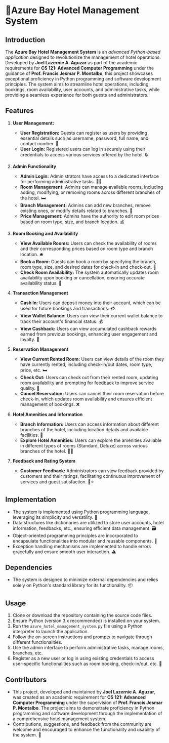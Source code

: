 # 🏨Azure Bay Hotel Management System

## Introduction
The **Azure Bay Hotel Management System** is an _advanced Python-based application_ designed to revolutionize the management of hotel operations. Developed by **Joel Lazernie A. Aguzar** as part of the academic requirements for **CS 121: Advanced Computer Programming** under the guidance of **Prof. Francis Jesmar P. Montalbo**, this project showcases exceptional proficiency in Python programming and software development principles. The system aims to streamline hotel operations, including bookings, room availability, user accounts, and administrative tasks, while providing a seamless experience for both guests and administrators.

## Features
1. **User Management:**
   - **User Registration:** Guests can register as users by providing essential details such as username, password, full name, and contact number. 📝
   - **User Login:** Registered users can log in securely using their credentials to access various services offered by the hotel. 🔒

2. **Admin Functionality**
   - **Admin Login:** Administrators have access to a dedicated interface for performing administrative tasks. 👨‍💼
   - **Room Management:** Admins can manage available rooms, including adding, modifying, or removing rooms across different branches of the hotel. 🛏️
   - **Branch Management:** Admins can add new branches, remove existing ones, or modify details related to branches. 🏢
   - **Price Management:** Admins have the authority to edit room prices based on room type, size, and branch location. 💰

3. **Room Booking and Availability**
   - **View Available Rooms:** Users can check the availability of rooms and their corresponding prices based on room type and branch location. 🛎️
   - **Book a Room:** Guests can book a room by specifying the branch, room type, size, and desired dates for check-in and check-out. 📅
   - **Check Room Availability:** The system automatically updates room availability upon booking or cancellation, ensuring accurate availability status. 🔄

4. **Transaction Management**
   - **Cash In:** Users can deposit money into their account, which can be used for future bookings and transactions. 💳
   - **View Wallet Balance:** Users can view their current wallet balance to track their account's financial status. 💰
   - **View Cashback:** Users can view accumulated cashback rewards earned from previous bookings, enhancing user engagement and loyalty. 🎁

5. **Reservation Management**
   - **View Current Rented Room:** Users can view details of the room they have currently rented, including check-in/out dates, room type, price, etc. 🛏️
   - **Check Out:** Users can check out from their rented room, updating room availability and prompting for feedback to improve service quality. 🚪
   - **Cancel Reservation:** Users can cancel their room reservation before check-in, which updates room availability and ensures efficient management of bookings. ❌

6. **Hotel Amenities and Information**
   - **Branch Information:** Users can access information about different branches of the hotel, including location details and available facilities. 📍
   - **Explore Hotel Amenities:** Users can explore the amenities available in different types of rooms (Standard, Deluxe) across various branches of the hotel. 🏊‍♂️

8. **Feedback and Rating System**
   - **Customer Feedback:** Administrators can view feedback provided by customers and their ratings, facilitating continuous improvement of services and guest satisfaction. 📝⭐

## Implementation
- The system is implemented using Python programming language, leveraging its simplicity and versatility. 🐍
- Data structures like dictionaries are utilized to store user accounts, hotel information, feedbacks, etc., ensuring efficient data management. 🗃️
- Object-oriented programming principles are incorporated to encapsulate functionalities into modular and reusable components. 🔄
- Exception handling mechanisms are implemented to handle errors gracefully and ensure smooth user interaction. ⚠️

## Dependencies
- The system is designed to minimize external dependencies and relies solely on Python's standard library for its functionality. 📦

## Usage
1. Clone or download the repository containing the source code files.
2. Ensure Python (version 3.x recommended) is installed on your system.
3. Run the `azure_hotel_management_system.py` file using a Python interpreter to launch the application.
4. Follow the on-screen instructions and prompts to navigate through different functionalities.
5. Use the admin interface to perform administrative tasks, manage rooms, branches, etc.
6. Register as a new user or log in using existing credentials to access user-specific functionalities such as room booking, check-in/out, etc. 🔑

## Contributors
- This project, developed and maintained by **Joel Lazernie A. Aguzar**, was created as an academic requirement for **CS 121: Advanced Computer Programming** under the supervision of **Prof. Francis Jesmar P. Montalbo**. The project aims to demonstrate proficiency in Python programming and software development through the implementation of a comprehensive hotel management system.
- Contributions, suggestions, and feedback from the community are welcome and encouraged to enhance the functionality and usability of the system. 🙌
